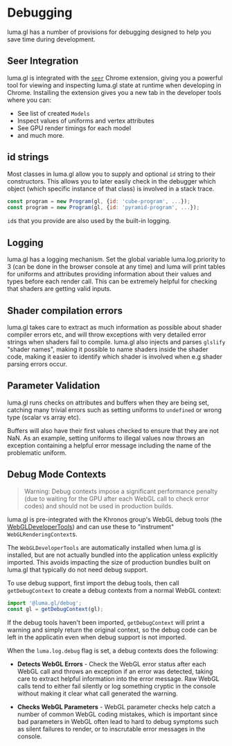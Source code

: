 # Debugging

luma.gl has a number of provisions for debugging designed to help you save time during development.


## Seer Integration

luma.gl is integrated with the [`seer`](https://chrome.google.com/webstore/detail/seer/eogckabefmgphfgngjdmmlfbddmonfdh) Chrome extension, giving you a powerful tool for viewing and inspecting luma.gl state at runtime when developing in Chrome. Installing the extension gives you a new tab in the developer tools where you can:

* See list of created `Models`
* Inspect values of uniforms and vertex attributes
* See GPU render timings for each model
* and much more.


## id strings

Most classes in luma.gl allow you to supply and optional `id` string to their constructors. This allows you to later easily check in the debugger which object (which specific instance of that class) is involved in a stack trace.

```js
const program = new Program(gl, {id: 'cube-program', ...});
const program = new Program(gl, {id: 'pyramid-program', ...});
```

`id`s that you provide are also used by the built-in logging.


## Logging

luma.gl has a logging mechanism. Set the global variable luma.log.priority to 3 (can be done in the browser console at any time) and luma will print tables for uniforms and attributes providing information about their values and types before each render call. This can be extremely helpful for checking that shaders are getting valid inputs.


## Shader compilation errors

luma.gl takes care to extract as much information as possible about shader compiler errors etc, and will throw exceptions with very detailed error strings when shaders fail to compile. luma.gl also injects and parses `glslify` "shader names", making it possible to name shaders inside the shader code, making it easier to identify which shader is involved when e.g shader parsing errors occur.


## Parameter Validation

luma.gl runs checks on attributes and buffers when they are being set, catching many trivial errors such as setting uniforms to `undefined` or wrong type (scalar vs array etc).

Buffers will also have their first values checked to ensure that they are not NaN. As an example, setting uniforms to illegal values now throws an exception containing a helpful error message including the name of the problematic uniform.


## Debug Mode Contexts

> Warning: Debug contexts impose a significant performance penalty (due to waiting for the GPU after each WebGL call to check error codes) and should not be used in production builds.

luma.gl is pre-integrated with the Khronos group's WebGL debug tools (the [WebGLDeveloperTools](https://github.com/KhronosGroup/WebGLDeveloperTools)) and can use these to "instrument" `WebGLRenderingContext`s.

The `WebGLDeveloperTools` are automatically installed when luma.gl is installed, but are not actually bundled into the application unless explicitly imported. This avoids impacting the size of production bundles built on luma.gl that typically do not need debug support.

To use debug support, first import the debug tools, then call `getDebugContext` to create a debug contexts from a normal WebGL context:

```js
import '@luma.gl/debug';
const gl = getDebugContext(gl);
```

If the debug tools haven't been imported, `getDebugContext` will print a warning and simply return the original context, so the debug code can be left in the applicatin even when debug support is not imported.

When the `luma.log.debug` flag is set, a debug contexts does the following:

* **Detects WebGL Errors** - Check the WebGL error status after each WebGL call and throws an exception if an error was detected, taking care to extract helpful information into the error message. Raw WebGL calls tend to either fail silently or log something cryptic in the console without making it clear what call generated the warning.

* **Checks WebGL Parameters** - WebGL parameter checks help catch a number of common WebGL coding mistakes, which is important since bad parameters in WebGL often lead to hard to debug symptoms such as silent failures to render, or to inscrutable error messages in the console.




